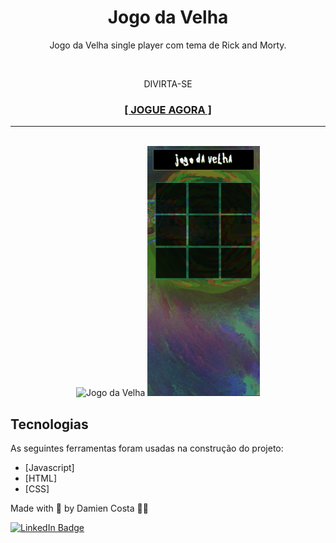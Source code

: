 <h1 align="center">Jogo da Velha</h1>

<p align="center">Jogo da Velha single player com tema de Rick and Morty.</p><br>
<p align="center">DIVIRTA-SE</p>
<h3 align="center"><a href="https://mienblack.github.io/jogo-da-velha/" target="_blank"><strong>[ JOGUE AGORA ]</strong></a></h3>

---

<br>


<div align="center">
  <img alt="Jogo da Velha" title="Jogo da Velha no Desktop" src="./toReadMe/desktop_jogo-da-velha.gif" height="400px"/>
  <img alt="Jogo da Velha" title="Jogo da Velha no Mobile" src="./toReadMe/mobile_jogo-da-velha.gif" height="400px"/>
</div>

## Tecnologias

As seguintes ferramentas foram usadas na construção do projeto:

- [Javascript]
- [HTML]
- [CSS]

Made with 💟 by Damien Costa ✌🏿

<a href="https://www.linkedin.com/in/damien-costa-969953164/" target="_blank">![LinkedIn Badge](https://img.shields.io/badge/-Damien_Costa-blue?style=flat-square&logo=Linkedin&logoColor=white&link=https://www.linkedin.com/in/damien-costa-969953164/)
